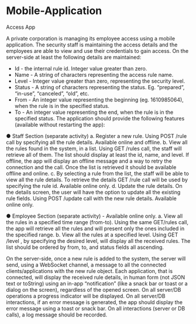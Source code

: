 # Mobile-Application

Access App

A private corporation is managing its employee access using a mobile application. The security staff is maintaining the access details and the employees are able to view and use their
credentials to gain access.
On the server-side at least the following details are maintained:
  - Id - the internal rule id. Integer value greater than zero.
  - Name - A string of characters representing the access rule name.
  - Level - Integer value greater than zero, representing the security level.
  - Status - A string of characters representing the status. Eg. “prepared”, “in-use”, “canceled”, “old”, etc.
  - From - An integer value representing the beginning (eg. 1610985064), when the rule is in the specified status.
  - To - An integer value representing the end, when the rule is in the specified status.
The application should provide the following features (available without restarting the app):

● Staff Section (separate activity)
  a. Register a new rule. Using POST /rule call by specifying all the rule details. Available online and offline.
  b. View all the rules found in the system, in a list. Using GET /rules call, the staff will retrieve all of them. The list should display at least the id, name, and level. If offline, the app will display an offline message and a way to retry the connection and the call. Once the list is retrieved it should be available offline and online.
  c. By selecting a rule from the list, the staff will be able to view all the rule details. To retrieve the details GET /rule call will be used by specifying the rule id. Available online only.
  d. Update the rule details. On the details screen, the user will have the option to update all the existing rule fields. Using POST /update call with the new rule details. Available online only.

● Employee Section (separate activity) - Available online only.
  a. View all the rules in a specified time range (from-to). Using the same GET/rules call, the app will retrieve all the rules and will present only the ones included in the specified range.
  b. View all the rules at a specified level. Using GET /level , by specifying the desired level, will display all the received rules. The list should be ordered by from, to, and status fields all ascending.

  On the server-side, once a new rule is added to the system, the server will send, using a WebSocket channel, a message to all the connected clients/applications with the new rule object. Each application, that is connected, will display the received rule details, in human form (not JSON text or toString) using an in-app “notification” (like a snack bar or toast or a dialog on the screen), regardless of the opened screen.
  On all server/DB operations a progress indicator will be displayed.
  On all server/DB interactions, if an error message is generated, the app should display the error message using a toast or snack bar. On all interactions (server or DB calls), a log message should be recorded.

